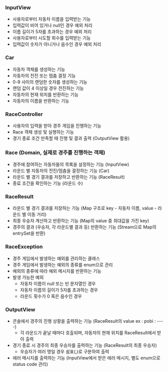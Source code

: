 ### InputView

- 사용자로부터 자동차 이름을 입력받는 기능
- 입력값이 비어 있거나 null인 경우 예외 처리
- 이름 길이가 5자를 초과하는 경우 예외 처리
- 사용자로부터 시도할 회수를 입력받는 기능
- 입력값이 숫자가 아니거나 음수인 경우 예외 처리

### Car

- 자동차 객체를 생성하는 기능
- 자동차의 전진 또는 멈춤 결정 기능
- 0-9 사이의 랜덤한 숫자를 생성하는 기능
- 랜덤 값이 4 이상일 경우 전진하는 기능
- 자동차의 현재 위치를 반환하는 기능
- 자동차의 이름을 반환하는 기능

### RaceController

- 사용자의 입력을 받아 경주 게임을 진행하는 기능
- Race 객체 생성 및 실행하는 기능
- 경기 종료 조건 만족할 때 진행 및 결과 출력 (OutputView 활용)

### Race (Domain, 실제로 경주를 진행하는 객체)

- 경주에 참여하는 자동차들의 목록을 설정하는 기능 (InputView)
- 라운드 별 자동차의 전진/멈춤을 결정하는 기능 (Car)
- 라운드 별 경기 결과를 저장하고 반환하는 기능 (RaceResult)
- 종료 조건을 확인하는 기능 (라운드 수)

### RaceResult

- 라운드 별 경기 결과를 저장하는 기능 (Map 구조로 key - 자동차 이름, value - 라운드 별 이동 거리)
- 최종 우승자 계산하고 반환하는 기능 (Map의 value 중 최대값을 가진 key)
- 경주의 결과 (우승자, 각 라운드별 결과 등) 반환하는 기능 (Stream으로 Map의 entrySet을 반환)

### RaceException

- 경주 게임에서 발생하는 예외를 관리하는 클래스
- 경주 게임에서 발생하는 예외의 종류를 enum으로 관리
- 예외의 종류에 따라 예외 메시지를 반환하는 기능
- 발생 가능한 예외
    - 자동차 이름이 null 또는 빈 문자열인 경우
    - 자동차 이름의 길이가 5자를 초과하는 경우
    - 라운드 횟수가 0 혹은 음수인 경우

### OutputView

- 콘솔에서 경주의 진행 상황을 출력하는 기능 (RaceResult의 value ex : pobi : ----)
    - 각 라운드가 끝날 때마다 호출되며, 자동차의 현재 위치를 RaceResult에서 받아 출력
- 경기 종료 시 경주의 최종 우승자를 출력하는 기능 (RaceResult의 최종 우승자)
    - 우승자가 여러 명일 경우 쉼표(,)로 구분하여 출력
- 에러 메시지를 출력하는 기능 (InputView에서 받은 에러 메시지, 별도 enum으로 status code 관리)